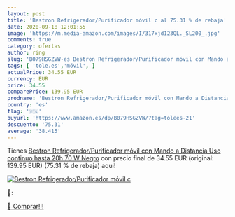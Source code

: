 ```yaml
---
layout: post
title: 'Bestron Refrigerador/Purificador móvil c al 75.31 % de rebaja'
date: 2020-09-18 12:01:55
image: 'https://m.media-amazon.com/images/I/317xjd123QL._SL200_.jpg'
comments: true
category: ofertas
author: ring
slug: 'B079HSGZVW-es Bestron Refrigerador/Purificador móvil con Mando a...'
tags: [ 'tole.es','móvil', ]
actualPrice: 34.55 EUR
currency: EUR
price: 34.55
comparePrice: 139.95 EUR
prodname: 'Bestron Refrigerador/Purificador móvil con Mando a Distancia  Uso continuo hasta 20h  70 W  Negro'
country: 'es'
flag: '🇪🇸'
buyurl: 'https://www.amazon.es/dp/B079HSGZVW/?tag=tolees-21'
descuento: '75.31'
average: '38.415'
---
```


Tienes [Bestron Refrigerador/Purificador móvil con Mando a Distancia  Uso continuo hasta 20h  70 W  Negro](https://www.amazon.es/dp/B079HSGZVW/?tag=tolees-21) con precio final de  34.55 EUR (original: 139.95 EUR) (75.31 %  de rebaja) aqui!

[![Bestron Refrigerador/Purificador móvil c](https://m.media-amazon.com/images/I/317xjd123QL._SL200_.jpg)](https://www.amazon.es/dp/B079HSGZVW/?tag=tolees-21)

🔎:


[🛒 Comprar!!!](https://www.amazon.es/dp/B079HSGZVW/?tag=tolees-21)
